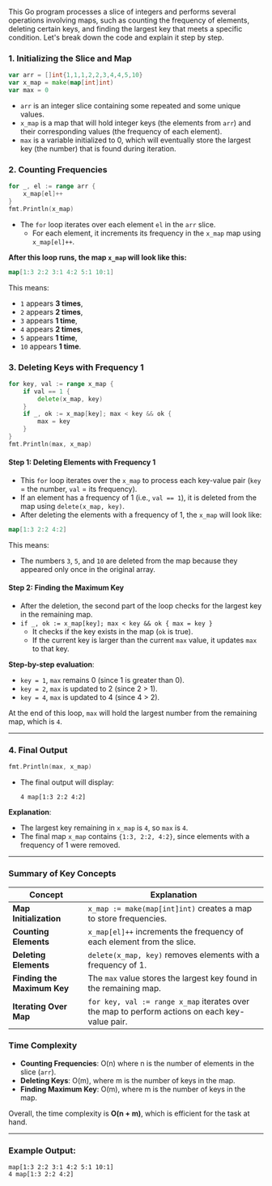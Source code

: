 This Go program processes a slice of integers and performs several operations involving maps, such as counting the frequency of elements, deleting certain keys, and finding the largest key that meets a specific condition. Let's break down the code and explain it step by step.

### **1. Initializing the Slice and Map**
```go
var arr = []int{1,1,1,2,2,3,4,4,5,10}
var x_map = make(map[int]int)
var max = 0
```
- `arr` is an integer slice containing some repeated and some unique values.
- `x_map` is a map that will hold integer keys (the elements from `arr`) and their corresponding values (the frequency of each element).
- `max` is a variable initialized to 0, which will eventually store the largest key (the number) that is found during iteration.

### **2. Counting Frequencies**
```go
for _, el := range arr {
    x_map[el]++
}
fmt.Println(x_map)
```
- The `for` loop iterates over each element `el` in the `arr` slice.
  - For each element, it increments its frequency in the `x_map` map using `x_map[el]++`.
  
**After this loop runs, the map `x_map` will look like this:**
```go
map[1:3 2:2 3:1 4:2 5:1 10:1]
```
This means:
- `1` appears **3 times**,
- `2` appears **2 times**,
- `3` appears **1 time**,
- `4` appears **2 times**,
- `5` appears **1 time**,
- `10` appears **1 time**.

### **3. Deleting Keys with Frequency 1**
```go
for key, val := range x_map {
    if val == 1 {
        delete(x_map, key)
    }
    if _, ok := x_map[key]; max < key && ok {
        max = key
    }
}
fmt.Println(max, x_map)
```

#### **Step 1: Deleting Elements with Frequency 1**
- This `for` loop iterates over the `x_map` to process each key-value pair (`key` = the number, `val` = its frequency).
- If an element has a frequency of 1 (i.e., `val == 1`), it is deleted from the map using `delete(x_map, key)`. 
- After deleting the elements with a frequency of 1, the `x_map` will look like:
```go
map[1:3 2:2 4:2]
```
This means:
- The numbers `3`, `5`, and `10` are deleted from the map because they appeared only once in the original array.

#### **Step 2: Finding the Maximum Key**
- After the deletion, the second part of the loop checks for the largest key in the remaining map.
- `if _, ok := x_map[key]; max < key && ok { max = key }`
  - It checks if the key exists in the map (`ok` is true).
  - If the current key is larger than the current `max` value, it updates `max` to that key.
  
**Step-by-step evaluation**:
- `key = 1`, `max` remains 0 (since 1 is greater than 0).
- `key = 2`, `max` is updated to 2 (since 2 > 1).
- `key = 4`, `max` is updated to 4 (since 4 > 2).

At the end of this loop, `max` will hold the largest number from the remaining map, which is `4`.

---

### **4. Final Output**
```go
fmt.Println(max, x_map)
```
- The final output will display:
  ```
  4 map[1:3 2:2 4:2]
  ```

**Explanation**:
- The largest key remaining in `x_map` is `4`, so `max` is `4`.
- The final map `x_map` contains `{1:3, 2:2, 4:2}`, since elements with a frequency of 1 were removed.

---

### **Summary of Key Concepts**
| Concept | Explanation |
|---------|-------------|
| **Map Initialization** | `x_map := make(map[int]int)` creates a map to store frequencies. |
| **Counting Elements** | `x_map[el]++` increments the frequency of each element from the slice. |
| **Deleting Elements** | `delete(x_map, key)` removes elements with a frequency of 1. |
| **Finding the Maximum Key** | The `max` value stores the largest key found in the remaining map. |
| **Iterating Over Map** | `for key, val := range x_map` iterates over the map to perform actions on each key-value pair. |

### **Time Complexity**
- **Counting Frequencies**: O(n) where n is the number of elements in the slice (`arr`).
- **Deleting Keys**: O(m), where m is the number of keys in the map.
- **Finding Maximum Key**: O(m), where m is the number of keys in the map.

Overall, the time complexity is **O(n + m)**, which is efficient for the task at hand.

---

### **Example Output:**
```
map[1:3 2:2 3:1 4:2 5:1 10:1]
4 map[1:3 2:2 4:2]
```